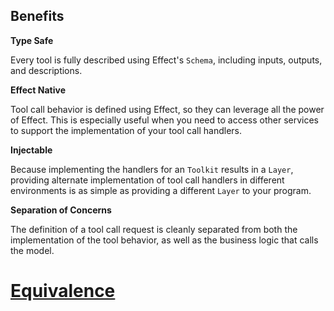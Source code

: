 ## Benefits

**Type Safe**

Every tool is fully described using Effect's `Schema`, including inputs, outputs, and descriptions.

**Effect Native**

Tool call behavior is defined using Effect, so they can leverage all the power of Effect. This is especially useful when you need to access other services to support the implementation of your tool call handlers.

**Injectable**

Because implementing the handlers for an `Toolkit` results in a `Layer`, providing alternate implementation of tool call handlers in different environments is as simple as providing a different `Layer` to your program.

**Separation of Concerns**

The definition of a tool call request is cleanly separated from both the implementation of the tool behavior, as well as the business logic that calls the model.

# [Equivalence](https://effect.website/docs/behaviour/equivalence/)
